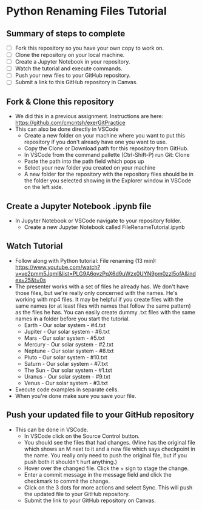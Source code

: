 # Python Renaming Files Tutorial

## Summary of steps to complete

- [ ] Fork this repository so you have your own copy to work on.
- [ ] Clone the repository on your local machine. 
- [ ] Create a Jupyter Notebook in your repository.
- [ ] Watch the tutorial and execute commands.
- [ ] Push your new files to your GitHub repository.
- [ ] Submit a link to this GitHub repository in Canvas.

## Fork & Clone this repository

* We did this in a previous assignment. Instructions are here: https://github.com/cmcntsh/exerGitPractice
* This can also be done directly in VSCode
  * Create a new folder on your machine where you want to put this repository if you don't already have one you want to use.
  * Copy the Clone or Download path for this repository from GitHub.
  * In VSCode from the command pallette (Ctrl-Shift-P) run Git: Clone
  * Paste the path into the path field which pops up
  * Select your new folder you created on your machine
  * A new folder for the repository with the repository files should be in the folder you selected showing in the Explorer window in VSCode on the left side.

## Create a Jupyter Notebook .ipynb file

* In Jupyter Notebook or VSCode navigate to your repository folder.
  * Create a new Jupyter Notebook called FileRenameTutorial.ipynb

## Watch Tutorial

* Follow along with Python tutorial: File renaming (13 min): https://www.youtube.com/watch?v=ve2pmm5JqmI&list=PLG9A6ovzPqX6d9uWzx0UYN9pm0zzl5ofA&index=25&t=0s
* The presenter works with a set of files he already has. We don't have those files, but we're really only concerned with the names. He's working with mp4 files. It may be helpful if you create files with the same names (or at least files with names that follow the same pattern) as the files he has. You can easily create dummy .txt files with the same names in a folder before you start the tutorial. 
  * Earth - Our solar system - #4.txt
  * Jupiter - Our solar system - #6.txt
  * Mars - Our solar system - #5.txt
  * Mercury - Our solar system - #2.txt
  * Neptune - Our solar system - #8.txt
  * Pluto - Our solar system - #10.txt
  * Saturn - Our solar system - #7.txt
  * The Sun - Our solar system - #1.txt
  * Uranus - Our solar system - #9.txt
  * Venus - Our solar system - #3.txt
* Execute code examples in separate cells.  
* When you're done make sure you save your file.

## Push your updated file to your GitHub repository

* This can be done in VSCode.
  * In VSCode click on the Source Control button.
  * You should see the files that had changes. (Mine has the original file which shows an M next to it and a new file which says checkpoint in the name. You really only need to push the original file, but if you push both it shouldn't hurt anything.)
  * Hover over the changed file. Click the + sign to stage the change.
  * Enter a commit message in the message field and click the checkmark to commit the change.
  * Click on the 3 dots for more actions and select Sync. This will push the updated file to your GitHub repository.
  * Submit the link to your GitHub repository on Canvas.
